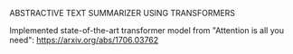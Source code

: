 ABSTRACTIVE TEXT SUMMARIZER USING TRANSFORMERS

Implemented state-of-the-art transformer model from "Attention is all you need":  https://arxiv.org/abs/1706.03762
